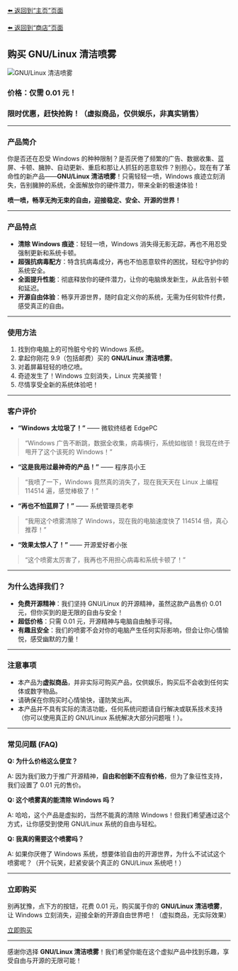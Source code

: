 [⬅️ 返回到“主页”页面](./)

[⬅️ 返回到“商店”页面](./shop)

## 购买 GNU/Linux 清洁喷雾

![GNU/Linux 清洁喷雾](https://mirror.ghproxy.com/https://raw.githubusercontent.com/felixng1988/felixng1988.github.io/images/%E5%B9%BF%E5%91%8A.jpg)

### **价格：仅需 0.01 元！**  
### **限时优惠，赶快抢购！（虚拟商品，仅供娱乐，非真实销售）**

---

### 产品简介

你是否还在忍受 Windows 的种种限制？是否厌倦了频繁的广告、数据收集、蓝屏、卡顿、臃肿、自动更新、重启和那让人抓狂的恶意软件？别担心，现在有了革命性的新产品——**GNU/Linux 清洁喷雾**！只需轻轻一喷，Windows 痕迹立刻消失，告别臃肿的系统，全面解放你的硬件潜力，带来全新的极速体验！

**喷一喷，畅享无拘无束的自由，迎接稳定、安全、开源的世界！**

---

### 产品特点

- **清除 Windows 痕迹**：轻轻一喷，Windows 消失得无影无踪，再也不用忍受强制更新和系统卡顿。
- **超强抗病毒配方**：特含抗病毒成分，再也不怕恶意软件的困扰，轻松守护你的系统安全。
- **全面提升性能**：彻底释放你的硬件潜力，让你的电脑焕发新生，从此告别卡顿和延迟。
- **开源自由体验**：畅享开源世界，随时自定义你的系统，无需为任何软件付费，感受真正的自由。

---

### 使用方法

1. 找到你电脑上的可怜脏兮兮的 Windows 系统。
2. 拿起你刚花 9.9（包括邮费）买的 **GNU/Linux 清洁喷雾**。
3. 对着屏幕轻轻的喷亿喷。
4. 奇迹发生了！Windows 立刻消失，Linux 完美接管！
5. 尽情享受全新的系统体验吧！

---

### 客户评价

- **“Windows 太垃圾了！”** —— 微软终结者 EdgePC
> “Windows 广告不断跳，数据全收集，病毒横行，系统如枷锁！我现在终于甩开了这个该死的 Windows！”

- **“这是我用过最神奇的产品！”** —— 程序员小王
> “我喷了一下，Windows 竟然真的消失了，现在我天天在 Linux 上编程 114514 遍，感觉棒极了！”  

- **“再也不怕蓝屏了！”** —— 系统管理员老李
> “我用这个喷雾清除了 Windows，现在我的电脑速度快了 114514 倍，真心推荐！”  

- **“效果太惊人了！”** —— 开源爱好者小张
> “这个喷雾太厉害了，我再也不用担心病毒和系统卡顿了！”

---

### 为什么选择我们？

- **免费开源精神**：我们坚持 GNU/Linux 的开源精神，虽然这款产品售价 0.01 元，但你买到的是无限的自由与安全！
- **超低价格**：只需 0.01 元，开源精神与电脑自由触手可得。
- **有趣且安全**：我们的喷雾不会对你的电脑产生任何实际影响，但会让你心情愉悦，感受幽默的力量！

---

### 注意事项

- 本产品为**虚拟商品**，并非实际可购买产品，仅供娱乐，购买后不会收到任何实体或数字物品。
- 请确保在你购买时心情愉快，谨防笑出声。
- 本产品并不具有实际的清洁功能，任何系统问题请自行解决或联系技术支持（你可以使用真正的 GNU/Linux 系统解决大部分问题哦！）。

---

### 常见问题 (FAQ)

**Q: 为什么价格这么便宜？**

A: 因为我们致力于推广开源精神，**自由和创新不应有价格**，但为了象征性支持，我们设置了 0.01 元的售价。

**Q: 这个喷雾真的能清除 Windows 吗？**

A: 哈哈，这个产品是虚拟的，当然不能真的清除 Windows！但我们希望通过这个方式，让你感受到使用 GNU/Linux 系统的自由与轻松。

**Q: 我真的需要这个喷雾吗？**

A: 如果你厌倦了 Windows 系统，想要体验自由的开源世界，为什么不试试这个喷雾呢？（开个玩笑，赶紧安装个真正的 GNU/Linux 系统吧！）

---

### 立即购买

别再犹豫，点下方的按钮，花费 0.01 元，购买属于你的 **GNU/Linux 清洁喷雾**，让 Windows 立刻消失，迎接全新的开源自由世界吧！（虚拟商品，无实际效果）

[立即购买](https://mirror.ghproxy.com/https://raw.githubusercontent.com/felixng1988/felixng1988.github.io/images/%E5%B9%BF%E5%91%8A.jpg)

---

感谢你选择 **GNU/Linux 清洁喷雾**！我们希望你能在这个虚拟产品中找到乐趣，享受自由与开源的无限可能！